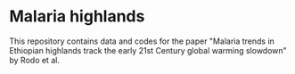 # Malaria highlands

This repository contains data and codes for the paper "Malaria trends in Ethiopian highlands track the early 21st Century global warming slowdown" by Rodo et al.

